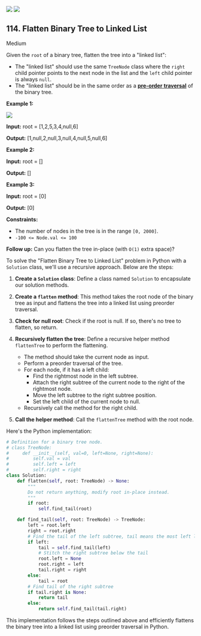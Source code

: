 [![](https://img.shields.io/github/stars/LeetCode-in-Python/LeetCode-in-Python?label=Stars&style=flat-square)](https://github.com/LeetCode-in-Python/LeetCode-in-Python)
[![](https://img.shields.io/github/forks/LeetCode-in-Python/LeetCode-in-Python?label=Fork%20me%20on%20GitHub%20&style=flat-square)](https://github.com/LeetCode-in-Python/LeetCode-in-Python/fork)

## 114\. Flatten Binary Tree to Linked List

Medium

Given the `root` of a binary tree, flatten the tree into a "linked list":

*   The "linked list" should use the same `TreeNode` class where the `right` child pointer points to the next node in the list and the `left` child pointer is always `null`.
*   The "linked list" should be in the same order as a [**pre-order** **traversal**](https://en.wikipedia.org/wiki/Tree_traversal#Pre-order,_NLR) of the binary tree.

**Example 1:**

![](https://assets.leetcode.com/uploads/2021/01/14/flaten.jpg)

**Input:** root = [1,2,5,3,4,null,6]

**Output:** [1,null,2,null,3,null,4,null,5,null,6] 

**Example 2:**

**Input:** root = []

**Output:** [] 

**Example 3:**

**Input:** root = [0]

**Output:** [0] 

**Constraints:**

*   The number of nodes in the tree is in the range `[0, 2000]`.
*   `-100 <= Node.val <= 100`

**Follow up:** Can you flatten the tree in-place (with `O(1)` extra space)?

To solve the "Flatten Binary Tree to Linked List" problem in Python with a `Solution` class, we'll use a recursive approach. Below are the steps:

1. **Create a `Solution` class**: Define a class named `Solution` to encapsulate our solution methods.

2. **Create a `flatten` method**: This method takes the root node of the binary tree as input and flattens the tree into a linked list using preorder traversal.

3. **Check for null root**: Check if the root is null. If so, there's no tree to flatten, so return.

4. **Recursively flatten the tree**: Define a recursive helper method `flattenTree` to perform the flattening.
   - The method should take the current node as input.
   - Perform a preorder traversal of the tree.
   - For each node, if it has a left child:
     - Find the rightmost node in the left subtree.
     - Attach the right subtree of the current node to the right of the rightmost node.
     - Move the left subtree to the right subtree position.
     - Set the left child of the current node to null.
   - Recursively call the method for the right child.

5. **Call the helper method**: Call the `flattenTree` method with the root node.

Here's the Python implementation:

```python
# Definition for a binary tree node.
# class TreeNode:
#     def __init__(self, val=0, left=None, right=None):
#         self.val = val
#         self.left = left
#         self.right = right
class Solution:
    def flatten(self, root: TreeNode) -> None:
        """
        Do not return anything, modify root in-place instead.
        """
        if root:
            self.find_tail(root)

    def find_tail(self, root: TreeNode) -> TreeNode:
        left = root.left
        right = root.right
        # Find the tail of the left subtree, tail means the most left leaf
        if left:
            tail = self.find_tail(left)
            # Stitch the right subtree below the tail
            root.left = None
            root.right = left
            tail.right = right
        else:
            tail = root
        # Find tail of the right subtree
        if tail.right is None:
            return tail
        else:
            return self.find_tail(tail.right)   
```

This implementation follows the steps outlined above and efficiently flattens the binary tree into a linked list using preorder traversal in Python.